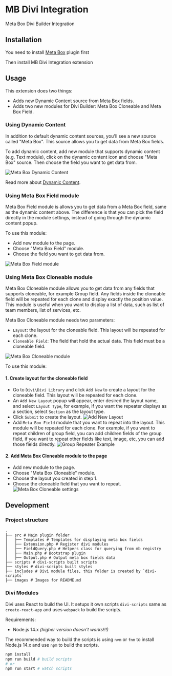# MB Divi Integration
Meta Box Divi Builder Integration

## Installation
You need to install [Meta Box](https://wordpress.org/plugins/meta-box/) plugin first

Then install MB Divi Integration extension

## Usage
This extension does two things:
- Adds new Dynamic Content source from Meta Box fields.
- Adds two new modules for Divi Builder: Meta Box Cloneable and Meta Box Field.

### Using Dynamic Content
In addition to default dynamic content sources, you'll see a new source called "Meta Box". This source allows you to get data from Meta Box fields.

To add dynamic content, add new module that supports dynamic content (e.g. Text module), click on the dynamic content icon and choose "Meta Box" source. Then choose the field you want to get data from.

![Meta Box Dynamic Content](./images/dynamic-content.png)


Read more about [Dynamic Content](https://www.elegantthemes.com/documentation/divi/dynamic-content/).

### Using Meta Box Field module
Meta Box Field module is allows you to get data from a Meta Box field, same as the dynamic content above. The difference is that you can pick the field directly in the module settings, instead of going through the dynamic content popup.

To use this module:
- Add new module to the page.
- Choose "Meta Box Field" module.
- Choose the field you want to get data from.

![Meta Box Field module](./images/meta-box-field.png)

### Using Meta Box Cloneable module
Meta Box Cloneable module allows you to get data from any fields that supports cloneable, for example Group field. Any fields inside the cloneable field will be repeated for each clone and display exactly the position value. This module is useful when you want to display a list of data, such as list of team members, list of services, etc.

Meta Box Cloneable module needs two parameters:
- `Layout`: the layout for the cloneable field. This layout will be repeated for each clone.
- `Cloneable Field`: The field that hold the actual data. This field must be a cloneable field.

![Meta Box Cloneable module](./images/meta-box-cloneable.png)

To use this module:

#### 1. Create layout for the cloneable field
- Go to `Divi\Divi Library` and click `Add New` to create a layout for the cloneable field. This layout will be repeated for each clone.
- An `Add New Layout` popup will appear, enter desired the layout name, and select `Layout Type`, for example, if you want the repeater displays as a section, select `Section` as the layout type.
- Click `Submit` to create the layout.
![Add New Layout](./images/add-new-layout.png)
- Add `Meta Box Field` module that you want to repeat into the layout. This module will be repeated for each clone. For example, if you want to repeat children of group field, you can add children fields of the group field, if you want to repeat other fields like text, image, etc, you can add those fields directly.
![Group Repeater Example](./images/group-repeater-example.png)

#### 2. Add Meta Box Cloneable module to the page
- Add new module to the page.
- Choose "Meta Box Cloneable" module.
- Choose the layout you created in step 1.
- Choose the cloneable field that you want to repeat.
![Meta Box Cloneable settings](./images/meta-box-cloneable-settings.png)

## Development

### Project structure
```
.
├── src # Main plugin folder
│   ├── Templates # Templates for displaying meta box fields
│   ├── Extension.php # Register divi modules
│   ├── FieldQuery.php # Helpers class for querying from mb registry
│   ├── Main.php # Bootstrap plugin
│   ├── Output.php # Output meta box fields data
├── scripts # divi-scripts built scripts
├── styles # divi-scripts built styles
├── includes # Divi module files, this folder is created by `divi-scripts`
├── images # Images for README.md
```

### Divi Modules
Divi uses React to build the UI. It setups it own scripts `divi-scripts` same as `create-react-app` and uses `webpack` to build the scripts.

Requirements:
- Node.js 14.x *(higher version doesn't works!!!)*

The recommended way to build the scripts is using `nvm` or `fnm` to install Node.js 14.x and use `npm` to build the scripts.

```bash
npm install
npm run build # build scripts
# or
npm run start # watch scripts
```

